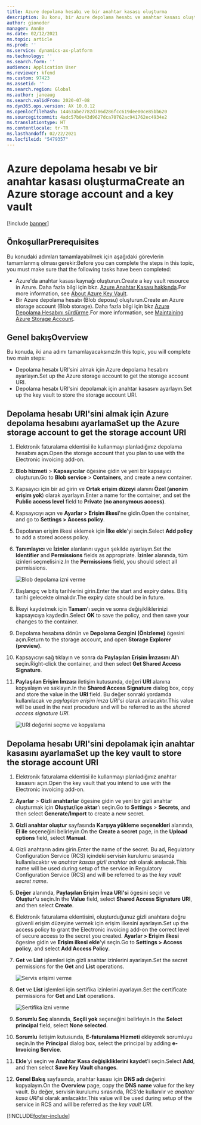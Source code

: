 ```yaml
---
title: Azure depolama hesabı ve bir anahtar kasası oluşturma
description: Bu konu, bir Azure depolama hesabı ve anahtar kasası oluşturma yöntemini açıklamaktadır.
author: gionoder
manager: AnnBe
ms.date: 02/12/2021
ms.topic: article
ms.prod: ''
ms.service: dynamics-ax-platform
ms.technology: ''
ms.search.form: ''
audience: Application User
ms.reviewer: kfend
ms.custom: 97423
ms.assetid: ''
ms.search.region: Global
ms.author: janeaug
ms.search.validFrom: 2020-07-08
ms.dyn365.ops.version: AX 10.0.12
ms.openlocfilehash: 14463abe7782d786d286fcc619dee00ce85bb620
ms.sourcegitcommit: 4adc57b0e43d9627dca70762ac941762ec4934e2
ms.translationtype: HT
ms.contentlocale: tr-TR
ms.lasthandoff: 02/22/2021
ms.locfileid: "5479357"
---
```

# <a name="create-an-azure-storage-account-and-a-key-vault"></a><span data-ttu-id="e6441-103">Azure depolama hesabı ve bir anahtar kasası oluşturma</span><span class="sxs-lookup"><span data-stu-id="e6441-103">Create an Azure storage account and a key vault</span></span>

[!include [banner](../includes/banner.md)]

## <a name="prerequisites"></a><span data-ttu-id="e6441-104">Önkoşullar</span><span class="sxs-lookup"><span data-stu-id="e6441-104">Prerequisites</span></span>

<span data-ttu-id="e6441-105">Bu konudaki adımları tamamlayabilmek için aşağıdaki görevlerin tamamlanmış olması gerekir:</span><span class="sxs-lookup"><span data-stu-id="e6441-105">Before you can complete the steps in this topic, you must make sure that the following tasks have been completed:</span></span>

- <span data-ttu-id="e6441-106">Azure'da anahtar kasası kaynağı oluşturun.</span><span class="sxs-lookup"><span data-stu-id="e6441-106">Create a key vault resource in Azure.</span></span> <span data-ttu-id="e6441-107">Daha fazla bilgi için bkz. [Azure Anahtar Kasası hakkında](https://docs.microsoft.com/azure/key-vault/general/overview).</span><span class="sxs-lookup"><span data-stu-id="e6441-107">For more information, see [About Azure Key Vault](https://docs.microsoft.com/azure/key-vault/general/overview).</span></span>
- <span data-ttu-id="e6441-108">Bir Azure depolama hesabı (Blob deposu) oluşturun.</span><span class="sxs-lookup"><span data-stu-id="e6441-108">Create an Azure storage account (Blob storage).</span></span> <span data-ttu-id="e6441-109">Daha fazla bilgi için bkz [Azure Depolama Hesabını sürdürme](https://docs.microsoft.com/azure/storage/blobs/).</span><span class="sxs-lookup"><span data-stu-id="e6441-109">For more information, see [Maintaining Azure Storage Account](https://docs.microsoft.com/azure/storage/blobs/).</span></span>

## <a name="overview"></a><span data-ttu-id="e6441-110">Genel bakış</span><span class="sxs-lookup"><span data-stu-id="e6441-110">Overview</span></span>

<span data-ttu-id="e6441-111">Bu konuda, iki ana adımı tamamlayacaksınız:</span><span class="sxs-lookup"><span data-stu-id="e6441-111">In this topic, you will complete two main steps:</span></span>

- <span data-ttu-id="e6441-112">Depolama hesabı URI'sini almak için Azure depolama hesabını ayarlayın.</span><span class="sxs-lookup"><span data-stu-id="e6441-112">Set up the Azure storage account to get the storage account URI.</span></span>
- <span data-ttu-id="e6441-113">Depolama hesabı URI'sini depolamak için anahtar kasasını ayarlayın.</span><span class="sxs-lookup"><span data-stu-id="e6441-113">Set up the key vault to store the storage account URI.</span></span>

## <a name="set-up-the-azure-storage-account-to-get-the-storage-account-uri"></a><span data-ttu-id="e6441-114">Depolama hesabı URI'sini almak için Azure depolama hesabını ayarlama</span><span class="sxs-lookup"><span data-stu-id="e6441-114">Set up the Azure storage account to get the storage account URI</span></span>

1. <span data-ttu-id="e6441-115">Elektronik faturalama eklentisi ile kullanmayı planladığınız depolama hesabını açın.</span><span class="sxs-lookup"><span data-stu-id="e6441-115">Open the storage account that you plan to use with the Electronic invoicing add-on.</span></span>
2. <span data-ttu-id="e6441-116">**Blob hizmeti** \> **Kapsayıcılar** öğesine gidin ve yeni bir kapsayıcı oluşturun.</span><span class="sxs-lookup"><span data-stu-id="e6441-116">Go to **Blob service** \> **Containers**, and create a new container.</span></span>
3. <span data-ttu-id="e6441-117">Kapsayıcı için bir ad girin ve **Ortak erişim düzeyi** alanını **Özel (anonim erişim yok**) olarak ayarlayın.</span><span class="sxs-lookup"><span data-stu-id="e6441-117">Enter a name for the container, and set the **Public access level** field to **Private (no anonymous access)**.</span></span>
4. <span data-ttu-id="e6441-118">Kapsayıcıyı açın ve **Ayarlar \> Erişim ilkesi**'ne gidin.</span><span class="sxs-lookup"><span data-stu-id="e6441-118">Open the container, and go to **Settings \> Access policy**.</span></span>
5. <span data-ttu-id="e6441-119">Depolanan erişim ilkesi eklemek için **İlke ekle**'yi seçin.</span><span class="sxs-lookup"><span data-stu-id="e6441-119">Select **Add policy** to add a stored access policy.</span></span>
6. <span data-ttu-id="e6441-120">**Tanımlayıcı** ve **İzinler** alanlarını uygun şekilde ayarlayın.</span><span class="sxs-lookup"><span data-stu-id="e6441-120">Set the **Identifier** and **Permissions** fields as appropriate.</span></span> <span data-ttu-id="e6441-121">**İzinler** alanında, tüm izinleri seçmelisiniz.</span><span class="sxs-lookup"><span data-stu-id="e6441-121">In the **Permissions** field, you should select all permissions.</span></span>

    ![Blob depolama izni verme](media/e-Invoicing-services-create-azure-resources-grant-blob-permissions.png)

7. <span data-ttu-id="e6441-123">Başlangıç ve bitiş tarihlerini girin.</span><span class="sxs-lookup"><span data-stu-id="e6441-123">Enter the start and expiry dates.</span></span> <span data-ttu-id="e6441-124">Bitiş tarihi gelecekte olmalıdır.</span><span class="sxs-lookup"><span data-stu-id="e6441-124">The expiry date should be in future.</span></span>
8. <span data-ttu-id="e6441-125">İlkeyi kaydetmek için **Tamam**'ı seçin ve sonra değişikliklerinizi kapsayıcıya kaydedin.</span><span class="sxs-lookup"><span data-stu-id="e6441-125">Select **OK** to save the policy, and then save your changes to the container.</span></span>
9. <span data-ttu-id="e6441-126">Depolama hesabına dönün ve **Depolama Gezgini (Önizleme)** ögesini açın.</span><span class="sxs-lookup"><span data-stu-id="e6441-126">Return to the storage account, and open **Storage Explorer (preview)**.</span></span>
10. <span data-ttu-id="e6441-127">Kapsayıcıyı sağ tıklayın ve sonra da **Paylaşılan Erişim İmzasını Al**'ı seçin.</span><span class="sxs-lookup"><span data-stu-id="e6441-127">Right-click the container, and then select **Get Shared Access Signature**.</span></span>
11. <span data-ttu-id="e6441-128">**Paylaşılan Erişim İmzası** iletişim kutusunda, değeri **URI** alanına kopyalayın ve saklayın.</span><span class="sxs-lookup"><span data-stu-id="e6441-128">In the **Shared Access Signature** dialog box, copy and store the value in the **URI** field.</span></span> <span data-ttu-id="e6441-129">Bu değer sonraki yordamda kullanılacak ve *paylaşılan erişim imza URI*'si olarak anılacaktır.</span><span class="sxs-lookup"><span data-stu-id="e6441-129">This value will be used in the next procedure and will be referred to as the *shared access signature URI*.</span></span>

    ![URI değerini seçme ve kopyalama](media/e-Invoicing-services-create-azure-resources-select-and-copy-uri.png)

## <a name="set-up-the-key-vault-to-store-the-storage-account-uri"></a><span data-ttu-id="e6441-131">Depolama hesabı URI'sini depolamak için anahtar kasasını ayarlama</span><span class="sxs-lookup"><span data-stu-id="e6441-131">Set up the key vault to store the storage account URI</span></span>

1. <span data-ttu-id="e6441-132">Elektronik faturalama eklentisi ile kullanmayı planladığınız anahtar kasasını açın.</span><span class="sxs-lookup"><span data-stu-id="e6441-132">Open the key vault that you intend to use with the Electronic invoicing add-on.</span></span>
2. <span data-ttu-id="e6441-133">**Ayarlar** \> **Gizli anahtarlar** ögesine gidin ve yeni bir gizli anahtar oluşturmak için **Oluştur/içe aktar**'ı seçin.</span><span class="sxs-lookup"><span data-stu-id="e6441-133">Go to **Settings** \> **Secrets**, and then select **Generate/Import** to create a new secret.</span></span>
3. <span data-ttu-id="e6441-134">**Gizli anahtar oluştur** sayfasında **Karşıya yükleme seçenekleri** alanında, **El ile** seçeneğini belirleyin.</span><span class="sxs-lookup"><span data-stu-id="e6441-134">On the **Create a secret** page, in the **Upload options** field, select **Manual**.</span></span>
4. <span data-ttu-id="e6441-135">Gizli anahtarın adını girin.</span><span class="sxs-lookup"><span data-stu-id="e6441-135">Enter the name of the secret.</span></span> <span data-ttu-id="e6441-136">Bu ad, Regulatory Configuration Service (RCS) içindeki servisin kurulumu sırasında kullanılacaktır ve *anahtar kasası gizli anahtar adı* olarak anılacak.</span><span class="sxs-lookup"><span data-stu-id="e6441-136">This name will be used during setup of the service in Regulatory Configuration Service (RCS) and will be referred to as the *key vault secret name*.</span></span>
5. <span data-ttu-id="e6441-137">**Değer** alanında, **Paylaşılan Erişim İmza URI'si** ögesini seçin ve **Oluştur**'u seçin.</span><span class="sxs-lookup"><span data-stu-id="e6441-137">In the **Value** field, select **Shared Access Signature URI**, and then select **Create**.</span></span>
6. <span data-ttu-id="e6441-138">Elektronik faturalama eklentisini, oluşturduğunuz gizli anahtara doğru güvenli erişim düzeyine vermek için erişim ilkesini ayarlayın.</span><span class="sxs-lookup"><span data-stu-id="e6441-138">Set up the access policy to grant the Electronic invoicing add-on the correct level of secure access to the secret you created.</span></span> <span data-ttu-id="e6441-139">**Ayarlar \> Erişim ilkesi** ögesine gidin ve **Erişim ilkesi ekle**'yi seçin.</span><span class="sxs-lookup"><span data-stu-id="e6441-139">Go to **Settings \> Access policy**, and select **Add Access Policy**.</span></span>
7. <span data-ttu-id="e6441-140">**Get** ve **List** işlemleri için gizli anahtar izinlerini ayarlayın.</span><span class="sxs-lookup"><span data-stu-id="e6441-140">Set the secret permissions for the **Get** and **List** operations.</span></span>

    ![Servis erişimi verme](media/e-Invoicing-services-create-azure-resources-grant-service-access.png)

8. <span data-ttu-id="e6441-142">**Get** ve **List** işlemleri için sertifika izinlerini ayarlayın.</span><span class="sxs-lookup"><span data-stu-id="e6441-142">Set the certificate permissions for **Get** and **List** operations.</span></span>

    ![Sertifika izni verme](media/e-Invoicing-services-create-azure-resources-grant-certificate-permission.png)

9. <span data-ttu-id="e6441-144">**Sorumlu Seç** alanında, **Seçili yok** seçeneğini belirleyin.</span><span class="sxs-lookup"><span data-stu-id="e6441-144">In the **Select principal** field, select **None selected**.</span></span>
10. <span data-ttu-id="e6441-145">**Sorumlu** iletişim kutusunda, **E-faturalama Hizmeti** ekleyerek sorumluyu seçin.</span><span class="sxs-lookup"><span data-stu-id="e6441-145">In the **Principal** dialog box, select the principal by adding **e-Invoicing Service**.</span></span>
11. <span data-ttu-id="e6441-146">**Ekle**'yi seçin ve **Anahtar Kasa değişikliklerini kaydet**'i seçin.</span><span class="sxs-lookup"><span data-stu-id="e6441-146">Select **Add**, and then select **Save Key Vault changes**.</span></span>
12. <span data-ttu-id="e6441-147">**Genel Bakış** sayfasında, anahtar kasası için **DNS adı** değerini kopyalayın.</span><span class="sxs-lookup"><span data-stu-id="e6441-147">On the **Overview** page, copy the **DNS name** value for the key vault.</span></span> <span data-ttu-id="e6441-148">Bu değer, servisin kurulumu sırasında, RCS'de kullanılır ve *anahtar kasa URI*'si olarak anılacaktır.</span><span class="sxs-lookup"><span data-stu-id="e6441-148">This value will be used during setup of the service in RCS and will be referred as the *key vault URI*.</span></span>



[!INCLUDE[footer-include](../../includes/footer-banner.md)]

